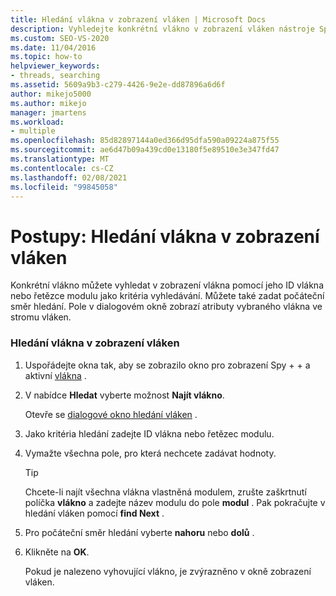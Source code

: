 ```yaml
---
title: Hledání vlákna v zobrazení vláken | Microsoft Docs
description: Vyhledejte konkrétní vlákno v zobrazení vláken nástroje Spy + + pomocí jeho ID vlákna nebo řetězce modulu jako kritéria vyhledávání při ladění v aplikaci Visual Studio.
ms.custom: SEO-VS-2020
ms.date: 11/04/2016
ms.topic: how-to
helpviewer_keywords:
- threads, searching
ms.assetid: 5609a9b3-c279-4426-9e2e-dd87896a6d6f
author: mikejo5000
ms.author: mikejo
manager: jmartens
ms.workload:
- multiple
ms.openlocfilehash: 85d82897144a0ed366d95dfa590a09224a875f55
ms.sourcegitcommit: ae6d47b09a439cd0e13180f5e89510e3e347fd47
ms.translationtype: MT
ms.contentlocale: cs-CZ
ms.lasthandoff: 02/08/2021
ms.locfileid: "99845058"
---
```

# <a name="how-to-search-for-a-thread-in-threads-view"></a>Postupy: Hledání vlákna v zobrazení vláken
Konkrétní vlákno můžete vyhledat v zobrazení vlákna pomocí jeho ID vlákna nebo řetězce modulu jako kritéria vyhledávání. Můžete také zadat počáteční směr hledání. Pole v dialogovém okně zobrazí atributy vybraného vlákna ve stromu vláken.

### <a name="to-search-for-a-thread-in-threads-view"></a>Hledání vlákna v zobrazení vláken

1. Uspořádejte okna tak, aby se zobrazilo okno pro zobrazení Spy + + a aktivní [vlákna](../debugger/threads-view.md) .

2. V nabídce **Hledat** vyberte možnost **Najít vlákno**.

    Otevře se [dialogové okno hledání vláken](../debugger/thread-search-dialog-box.md) .

3. Jako kritéria hledání zadejte ID vlákna nebo řetězec modulu.

4. Vymažte všechna pole, pro která nechcete zadávat hodnoty.

   > [!TIP]
   > Chcete-li najít všechna vlákna vlastněná modulem, zrušte zaškrtnutí políčka **vlákno** a zadejte název modulu do pole **modul** . Pak pokračujte v hledání vláken pomocí **find Next** .

5. Pro počáteční směr hledání vyberte **nahoru** nebo **dolů** .

6. Klikněte na **OK**.

   Pokud je nalezeno vyhovující vlákno, je zvýrazněno v okně zobrazení vláken.